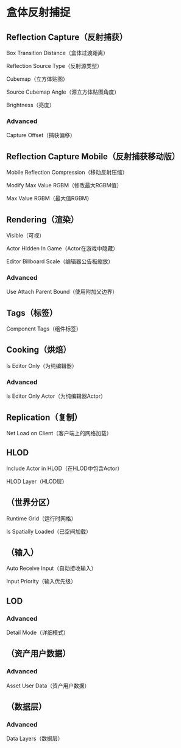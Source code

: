 # 盒体反射捕捉
## <b>Reflection Capture（反射捕获）</b>
Box Transition Distance（盒体过渡距离）
> 

Reflection Source Type（反射源类型）
> 

Cubemap（立方体贴图）
> 

Source Cubemap Angle（源立方体贴图角度）
> 

Brightness（亮度）
> 

### Advanced
Capture Offset（捕获偏移）
> 

## <b>Reflection Capture Mobile（反射捕获移动版）</b>
Mobile Reflection Compression（移动反射压缩）
> 

Modify Max Value RGBM（修改最大RGBM值）
> 

Max Value RGBM（最大值RGBM）
> 

## <b>Rendering（渲染）</b>
Visible（可视）
> 

Actor Hidden In Game（Actor在游戏中隐藏）
> 

Editor Billboard Scale（编辑器公告板缩放）
> 

### Advanced
Use Attach Parent Bound（使用附加父边界）
> 

## <b>Tags（标签）</b>
Component Tags（组件标签）
> 

## <b>Cooking（烘焙）</b>
Is Editor Only（为纯编辑器）
> 

### Advanced
Is Editor Only Actor（为纯编辑器Actor）
> 

## <b>Replication（复制）</b>
Net Load on Client（客户端上的网络加载）
> 

## <b>HLOD</b>
Include Actor in HLOD（在HLOD中包含Actor）
> 

HLOD Layer（HLOD层）
> 

## <b>（世界分区）</b>
Runtime Grid（运行时网格）
> 

Is Spatially Loaded（已空间加载）
> 

## <b>（输入）</b>
Auto Receive Input（自动接收输入）
> 

Input Priority（输入优先级）
> 

## <b>LOD</b>
### Advanced
Detail Mode（详细模式）
> 

## <b>（资产用户数据）</b>
### Advanced
Asset User Data（资产用户数据）
> 

## <b>（数据层）</b>
### Advanced
Data Layers（数据层）
> 
